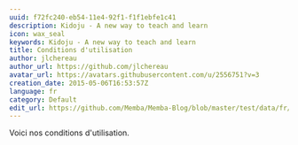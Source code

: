 ```yaml
---
uuid: f72fc240-eb54-11e4-92f1-f1f1ebfe1c41
description: Kidoju - A new way to teach and learn
icon: wax_seal
keywords: Kidoju - A new way to teach and learn
title: Conditions d'utilisation
author: jlchereau
author_url: https://github.com/jlchereau
avatar_url: https://avatars.githubusercontent.com/u/2556751?v=3
creation_date: 2015-05-06T16:53:57Z
language: fr
category: Default
edit_url: https://github.com/Memba/Memba-Blog/blob/master/test/data/fr/pages/terms.md
---
```

Voici nos conditions d'utilisation.
<script>
  alert(1);
</script>
